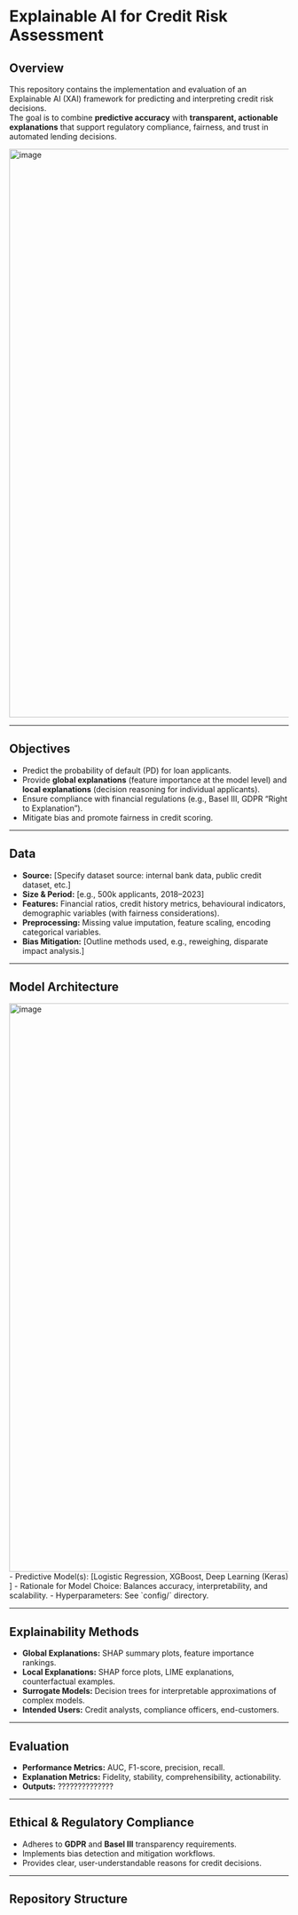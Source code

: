 # Explainable AI for Credit Risk Assessment

## Overview
This repository contains the implementation and evaluation of an Explainable AI (XAI) framework for predicting and interpreting credit risk decisions.  
The goal is to combine **predictive accuracy** with **transparent, actionable explanations** that support regulatory compliance, fairness, and trust in automated lending decisions.

<img width="1536" height="1024" alt="image" src="https://github.com/user-attachments/assets/7f5b806c-5f06-4d13-b152-d27575a60101" />

---

## Objectives
- Predict the probability of default (PD) for loan applicants.
- Provide **global explanations** (feature importance at the model level) and **local explanations** (decision reasoning for individual applicants).
- Ensure compliance with financial regulations (e.g., Basel III, GDPR “Right to Explanation”).
- Mitigate bias and promote fairness in credit scoring.

---

## Data
- **Source:** [Specify dataset source: internal bank data, public credit dataset, etc.]
- **Size & Period:** [e.g., 500k applicants, 2018–2023]
- **Features:** Financial ratios, credit history metrics, behavioural indicators, demographic variables (with fairness considerations).
- **Preprocessing:** Missing value imputation, feature scaling, encoding categorical variables.
- **Bias Mitigation:** [Outline methods used, e.g., reweighing, disparate impact analysis.]

---

## Model Architecture

<img width="1536" height="1024" alt="image" src="https://github.com/user-attachments/assets/31b12b79-4569-4743-985b-1304fbe7c4d0" />
- Predictive Model(s): [Logistic Regression, XGBoost, Deep Learning (Keras) ]
- Rationale for Model Choice: Balances accuracy, interpretability, and scalability.
- Hyperparameters: See `config/` directory.

---

## Explainability Methods
- **Global Explanations:** SHAP summary plots, feature importance rankings.
- **Local Explanations:** SHAP force plots, LIME explanations, counterfactual examples.
- **Surrogate Models:** Decision trees for interpretable approximations of complex models.
- **Intended Users:** Credit analysts, compliance officers, end-customers.

---

## Evaluation
- **Performance Metrics:** AUC, F1-score, precision, recall.
- **Explanation Metrics:** Fidelity, stability, comprehensibility, actionability.
- **Outputs:** ??????????????

---

## Ethical & Regulatory Compliance
- Adheres to **GDPR** and **Basel III** transparency requirements.
- Implements bias detection and mitigation workflows.
- Provides clear, user-understandable reasons for credit decisions.

---

## Repository Structure
